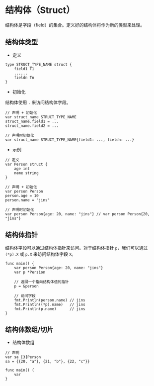 # 结构体（Struct）

结构体是字段（field）的集合。定义好的结构体将作为新的类型来处理。

## 结构体类型

* 定义

```golang
type STRUCT_TYPE_NAME struct {
    field1 T1
    ......
    fieldn Tn
}
```

* 初始化

结构体使用 `.` 来访问结构体字段。

```golang
// 声明 + 初始化
var struct_name STRUCT_TYPE_NAME
struct_name.field1 = ...
struct_name.field2 = ...

// 声明时初始化
var struct_name STRUCT_TYPE_NAME{field1: ..., fieldn: ...}
```

* 示例

```golang
// 定义
var Person struct {
    age int
    name string
}

// 声明 + 初始化
var person Person
person.age = 10
person.name = "jins"

// 声明时初始化
var person Person{age: 20, name: "jins"} // var person Person{20, "jins"}
```

## 结构体指针

结构体字段可以通过结构体指针来访问。对于结构体指针 `p`，我们可以通过 `(*p).X` 或 `p.X` 来访问结构体字段 `X`。

```golang
func main() {
    var person Person{age: 20, name: "jins"}
    var p *Persion

    // 返回一个指向结构体值的指针
    p = &person

    // 访问字段
    fmt.Println(person.name) // jins
    fmt.Println((*p).name)   // jins
    fmt.Println(p.name)      // jins
}
```

## 结构体数组/切片

* 结构体数组

```golang
// 声明
var sa [3]Person
sa = {{20, "a"}, {21, "b"}, {22, "c"}}
```

```golang
func main() {
    var
}
```